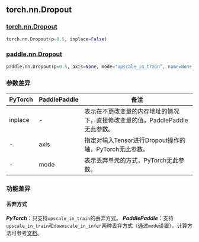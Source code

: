 ## torch.nn.Dropout
### [torch.nn.Dropout](https://pytorch.org/docs/stable/generated/torch.nn.Dropout.html?highlight=dropout#torch.nn.Dropout)
```python
torch.nn.Dropout(p=0.5, inplace=False)
```

### [paddle.nn.Dropout](https://www.paddlepaddle.org.cn/documentation/docs/zh/api/paddle/nn/Dropout_cn.html#dropout)
```python
paddle.nn.Dropout(p=0.5, axis=None, mode="upscale_in_train”, name=None)
```

### 参数差异
| PyTorch       | PaddlePaddle | 备注                                                   |
| ------------- | ------------ | ------------------------------------------------------ |
| inplace          | -        | 表示在不更改变量的内存地址的情况下，直接修改变量的值，PaddlePaddle无此参数。  |
| -           | axis            | 指定对输入Tensor进行Dropout操作的轴，PyTorch无此参数。 |
| -           | mode            | 表示丢弃单元的方式，PyTorch无此参数。|


### 功能差异

#### 丢弃方式
***PyTorch***：只支持`upscale_in_train`的丢弃方式。
***PaddlePaddle***：支持`upscale_in_train`和`downscale_in_infer`两种丢弃方式（通过`mode`设置），计算方法可参考[文档](https://www.paddlepaddle.org.cn/documentation/docs/zh/api/paddle/nn/layer/common/Dropout_cn.html#dropout)。
